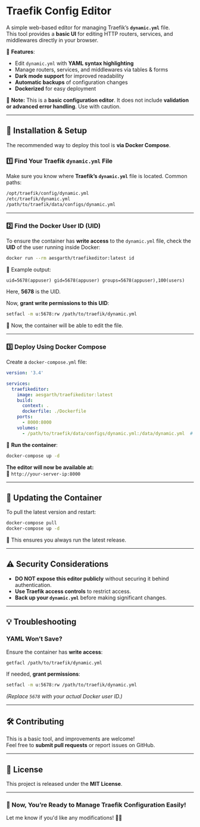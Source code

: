 # **Traefik Config Editor**  

A simple web-based editor for managing Traefik’s **`dynamic.yml`** file.  
This tool provides a **basic UI** for editing HTTP routers, services, and middlewares directly in your browser.  

🚀 **Features**:
- Edit `dynamic.yml` with **YAML syntax highlighting**  
- Manage routers, services, and middlewares via tables & forms  
- **Dark mode support** for improved readability  
- **Automatic backups** of configuration changes  
- **Dockerized** for easy deployment  

🚠 **Note:** This is a **basic configuration editor**. It does not include **validation or advanced error handling**. Use with caution.

---

## **🚀 Installation & Setup**  
The recommended way to deploy this tool is **via Docker Compose**.

### **1️⃣ Find Your Traefik `dynamic.yml` File**  
Make sure you know where **Traefik’s `dynamic.yml`** file is located. Common paths:
```sh
/opt/traefik/config/dynamic.yml
/etc/traefik/dynamic.yml
/path/to/traefik/data/configs/dynamic.yml
```

---

### **2️⃣ Find the Docker User ID (UID)**
To ensure the container has **write access** to the `dynamic.yml` file, check the **UID** of the user running inside Docker:

```sh
docker run --rm aesgarth/traefikeditor:latest id
```
💪 Example output:
```
uid=5678(appuser) gid=5678(appuser) groups=5678(appuser),100(users)
```
Here, **5678** is the UID.

Now, **grant write permissions to this UID**:
```sh
setfacl -m u:5678:rw /path/to/traefik/dynamic.yml
```
💪 Now, the container will be able to edit the file.

---

### **3️⃣ Deploy Using Docker Compose**
Create a `docker-compose.yml` file:
```yaml
version: '3.4'

services:
  traefikeditor:
    image: aesgarth/traefikeditor:latest
    build:
      context: .
      dockerfile: ./Dockerfile
    ports:
      - 8000:8000
    volumes:
      - /path/to/traefik/data/configs/dynamic.yml:/data/dynamic.yml  # Mount your YAML file
```

💪 **Run the container**:
```sh
docker-compose up -d
```
**The editor will now be available at:**  
📌 `http://your-server-ip:8000`

---

## **🔄 Updating the Container**
To pull the latest version and restart:
```sh
docker-compose pull
docker-compose up -d
```
💪 This ensures you always run the latest release.

---

## **⚠ Security Considerations**
- **DO NOT expose this editor publicly** without securing it behind authentication.  
- **Use Traefik access controls** to restrict access.  
- **Back up your `dynamic.yml`** before making significant changes.  

---

## **💡 Troubleshooting**
### **YAML Won’t Save?**
Ensure the container has **write access**:
```sh
getfacl /path/to/traefik/dynamic.yml
```
If needed, **grant permissions**:
```sh
setfacl -m u:5678:rw /path/to/traefik/dynamic.yml
```
_(Replace `5678` with your actual Docker user ID.)_

---

## **🛠 Contributing**
This is a basic tool, and improvements are welcome!  
Feel free to **submit pull requests** or report issues on GitHub.

---

## **🐝 License**
This project is released under the **MIT License**.

---

### **💪 Now, You’re Ready to Manage Traefik Configuration Easily!**
Let me know if you'd like any modifications! 🚀🔥

